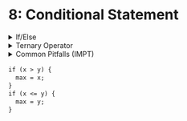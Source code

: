 # 8: Conditional Statement

<details>

<summary>If/Else</summary>

```c
if (<logical expression>) {
  "true block": statements to be executed if expression evaluates to true
} else {
  "false block": statements to be executed if expression evaluates to false
}
```

### Nested If/Else

```c
void print_score(double score) 
{
  if (score >= 8) {
    cs1010_println_string("A"); 
  } else {
    // Table 1
    if (score >= 5) {
      cs1010_println_string("B");
    } else {
      // Table 2
      if (score >= 3) {
        cs1010_println_string("C");
      } else {
        cs1010_println_string("D");
      }
    }
  }
}
```

![](<../.gitbook/assets/image (8).png>)

</details>

<details>

<summary>Ternary Operator</summary>

```c
condition ? true expression : false expression;
```

which is equivalent to:

```c
if (x > y) {
  max = x;
} else {
  max = y;
}
```

Example

```c
long factorial(long n)
{
  return n == 0 ? 1 : n * factorial(n - 1);
}
```

</details>

<details>

<summary>Common Pitfalls (IMPT)</summary>

* Comparing Real Numbers
  * Real numbers cannot be represented exactly in computers
  *   ```c
      double expected_value = 0.3;
      double sum = 0.1 + 0.2;
      if (sum == expected_value) { //Condition would not be evaluated as true!!!
       :
      }

      ```


  * What to do instead
  *   ```c
      double expected_value = 0.3;
      double sum = 0.1 + 0.2;
      if (fabs(sum - expected_value) < 0.000001) {
       :
      }
      ```


* Indentation
  * Nesting of blocks not required by C's syntax
  * However, it is good programming practice to do so.
* Curly Braces
  * C standard allows us to skip the curly braces `{` and `}` if block only contains one statement
  * Doing so is considered bad practice and should be avoided.
  *   ```c
      void print_score(double score)
      {
        if (score >= 8)
          cs1010_println_string("A"); //bad practice
        else if (score >= 5)
          cs1010_println_string("B");
        else if (score >= 3)
          cs1010_println_string("C");
        else
          cs1010_println_string("D");
      }

      ```


* Redundant Comparisons
  * A condition is redundant if it is always true or always false.
  *   ```c
      if (x > y) {
        max = x;
      }
      if (x <= y) { //Redundant comparison
        max = y;
      }

      ```



</details>

```
if (x > y) {
  max = x;
}
if (x <= y) {
  max = y;
}

```
